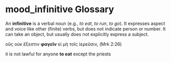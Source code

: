 # mood_infinitive Glossary

An **infinitive** is a verbal noun (e.g., *to eat*, *to run*, *to go*). It expresses aspect and voice like other (finite) verbs, but does not indicate person or number. It can take an object, but usually does not explicitly express a subject. 

οὓς οὐκ ἔξεστιν **φαγεῖν** εἰ μὴ τοῖς ἱερεῦσιν,  (Mrk 2:26)

it is not lawful for anyone **to eat** except the priests